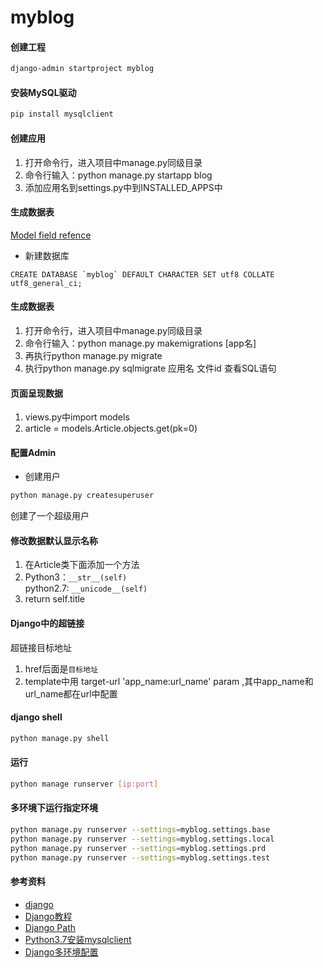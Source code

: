 # myblog

#### 创建工程
```bash
django-admin startproject myblog
```

#### 安装MySQL驱动
```bash
pip install mysqlclient
```

#### 创建应用
1. 打开命令行，进入项目中manage.py同级目录
2. 命令行输入：python manage.py startapp blog
3. 添加应用名到settings.py中到INSTALLED_APPS中

#### 生成数据表
[Model field refence](https://docs.djangoproject.com/en/1.10/ref/models/fields/)
- 新建数据库
```mysql
CREATE DATABASE `myblog` DEFAULT CHARACTER SET utf8 COLLATE utf8_general_ci;
```

#### 生成数据表
1.  打开命令行，进入项目中manage.py同级目录
2. 命令行输入：python manage.py makemigrations [app名]
3. 再执行python manage.py migrate
4. 执行python manage.py sqlmigrate 应用名 文件id 查看SQL语句

#### 页面呈现数据
1. views.py中import models
2. article = models.Article.objects.get(pk=0)

#### 配置Admin
- 创建用户 
```bash
python manage.py createsuperuser
```
创建了一个超级用户

#### 修改数据默认显示名称
1. 在Article类下面添加一个方法
2. Python3：`__str__(self)` \
   python2.7: `__unicode__(self)`
3. return self.title


#### Django中的超链接
超链接目标地址
1. href后面是`目标地址`
2. template中用 target-url 'app_name:url_name' param ,其中app_name和url_name都在url中配置



#### django shell
```bash
python manage.py shell
```


#### 运行
```bash
python manage runserver [ip:port]
```
#### 多环境下运行指定环境
```bash
python manage.py runserver --settings=myblog.settings.base
python manage.py runserver --settings=myblog.settings.local
python manage.py runserver --settings=myblog.settings.prd
python manage.py runserver --settings=myblog.settings.test
```

#### 参考资料

- [django](https://docs.djangoproject.com/en/2.2/)
- [Django教程](http://www.runoob.com/django/django-first-app.html)
- [Django Path](https://www.cnblogs.com/polly-ling/p/9315645.html)
- [Python3.7安装mysqlclient](https://cloud.tencent.com/developer/article/1372417)
- [Django多环境配置](https://www.jianshu.com/p/ae85eac23f46)
